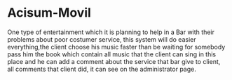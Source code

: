 # Acisum-Movil
One type of entertainment which it is planning to help in a Bar with their problems about poor costumer service,
this system will do easier everything,the client choose his music faster than be waiting for somebody pass him the book which contain
all music that the client can sing in this place and he can add a comment about the service that bar give to client, all
comments that client did, it can see on the administrator page.
